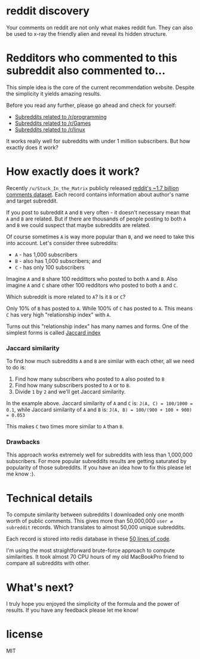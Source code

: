 # reddit discovery

Your comments on reddit are not only what makes reddit fun. They can also be
used to x-ray the friendly alien and reveal its hidden structure.

# Redditors who commented to this subreddit also commented to...

This simple idea is the core of the current recommendation website. Despite
the simplicity it yields amazing results.

Before you read any further, please go ahead and check for yourself:

* [Subreddits related to /r/programming](http://anvaka.github.io/redsim/#?q=programming)
* [Subreddits related to /r/Games](http://anvaka.github.io/redsim/#?q=Games)
* [Subreddits related to /r/linux](http://anvaka.github.io/redsim/#?q=linux)

It works really well for subreddits with under 1 million subscribers. But how
exactly does it work?

# How exactly does it work?

Recently `/u/Stuck_In_the_Matrix` publicly released [reddit's ~1.7 billion comments dataset](https://www.reddit.com/r/datasets/comments/3bxlg7/i_have_every_publicly_available_reddit_comment/).
Each record contains information about author's name and target subreddit.

If you post to subreddit `A` and `B` very often - it doesn't necessary mean that
`A` and `B` are related. But if there are thousands of people posting to both
`A` and `B` we could suspect that maybe subreddits are related.

Of course sometimes `A` is way more popular than `B`, and we need to take this
into account. Let's consider three subreddits:

* `A` - has 1,000 subscribers
* `B` - also has 1,000 subscribers; and
* `C` - has only 100 subscribers

Imagine `A` and `B` share 100 reddittors who posted to both `A` and `B`.
Also imagine `A` and `C` share other 100 redditors who posted to both `A`
and `C`.

Which subreddit is more related to `A`? Is it `B` or `C`?

Only 10% of `B` has posted to `A`. While 100% of `C` has posted to `A`.
This means `C` has very high "relationship index" with `A`.

Turns out this "relationship index" has many names and forms. One of the
simplest forms is called [Jaccard index](https://en.wikipedia.org/wiki/Jaccard_index)

### Jaccard similarity

To find how much subreddits `A` and `B` are similar with each other, all we need to do is:

1. Find how many subscribers who posted to `A` also posted to `B`
2. Find how many subscribers posted to `A` or to `B`.
3. Divide `1` by `2` and we'll get Jaccard similarity.

In the example above. Jaccard similarity of `A` and `C` is: `J(A, C) = 100/1000 = 0.1`,
while Jaccard similarity of `A` and `B` is: `J(A, B) = 100/(900 + 100 + 900) = 0.053`

This makes `C` two times more similar to `A` than `B`.

### Drawbacks

This approach works extremely well for subreddits with less than 1,000,000 subscribers.
For more popular subreddits results are getting saturated by popularity of those
subreddits. If you have an idea how to fix this please let me know :).

# Technical details

To compute similarity between subreddits I downloaded only one month worth of
public comments. This gives more than 50,000,000 `user ⇄ subreddit` records.
Which translates to almost 50,000 unique subreddits.

Each record is stored into redis database in these [50 lines of code](https://github.com/anvaka/reddata/blob/db6489e60b96bf3b1d1ef841786b5cd45708fe28/lib/redisClient.js#L81).

I'm using the most straightforward brute-force approach to compute similarities.
It took almost 70 CPU hours of my old MacBookPro friend to compare all subreddits
with other.

# What's next?

I truly hope you enjoyed the simplicity of the formula and the power of results.
If you have any feedback please let me know!

# license

MIT
